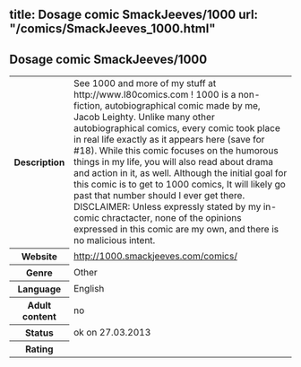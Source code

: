 title: Dosage comic SmackJeeves/1000
url: "/comics/SmackJeeves_1000.html"
---
Dosage comic SmackJeeves/1000
-----------------------------------------

<table class="comicinfo">
<tr>
<th>Description</th><td>See 1000 and more of my stuff at http://www.l80comics.com ! 1000 is a non-fiction, autobiographical comic made by me, Jacob Leighty. Unlike many other autobiographical comics, every comic took place in real life exactly as it appears here (save for #18). While this comic focuses on the humorous things in my life, you will also read about drama and action in it, as well. Although the initial goal for this comic is to get to 1000 comics, It will likely go past that number should I ever get there. DISCLAIMER: Unless expressly stated by my in-comic chractacter, none of the opinions expressed in this comic are my own, and there is no malicious intent.</td>
</tr>
<tr>
<th>Website</th><td><a href="http://1000.smackjeeves.com/comics/">http://1000.smackjeeves.com/comics/</a></td>
</tr>
<tr>
<th>Genre</th><td>Other</td>
</tr>
<tr>
<th>Language</th><td>English</td>
</tr>
<tr>
<th>Adult content</th><td>no</td>
</tr>
<tr>
<th>Status</th><td>ok on 27.03.2013</td>
</tr>
<tr>
<th>Rating</th><td><div class="g-plusone" data-size="standard" data-annotation="bubble"
 data-href="http://1000.smackjeeves.com/comics/"></div></td>
</tr>
</table>
<script type="text/javascript">
  (function() {
    var po = document.createElement('script'); po.type = 'text/javascript'; po.async = true;
    po.src = 'https://apis.google.com/js/plusone.js';
    var s = document.getElementsByTagName('script')[0]; s.parentNode.insertBefore(po, s);
  })();
</script>
